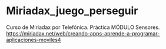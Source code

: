 # Miriadax_juego_perseguir
Curso de Miriadax por Telefónica. Práctica MÓDULO Sensores. https://miriadax.net/web/creando-apps-aprende-a-programar-aplicaciones-moviles4
